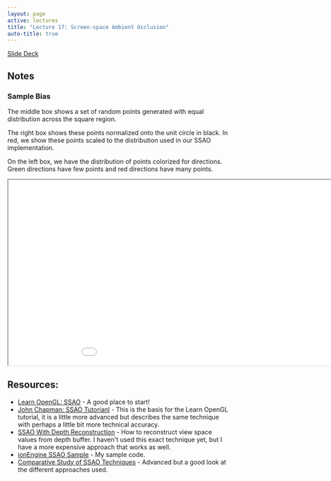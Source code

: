 ```yaml
---
layout: page
active: lectures
title: "Lecture 17: Screen-space Ambient Occlusion"
auto-title: true
---
```



<a href="https://docs.google.com/presentation/d/1sjwh0nepIW6YCHtAqfGzrOtYYwjRZLBsmlPCJh70m1c/edit?usp=sharing" class="btn btn-info">Slide Deck</a>

Notes
-----

### Sample Bias

The middle box shows a set of random points generated with equal distribution across the square region.

The right box shows these points normalized onto the unit circle in black.
In red, we show these points scaled to the distribution used in our SSAO implementation.

On the left box, we have the distribution of points colorized for directions.
Green directions have few points and red directions have many points.

<div id="example1">
  <iframe id="exampleFrame1" src="17-example-sample-bias.html" width="1020px" height="420px"></iframe>
</div>


Resources:
----------

* [Learn OpenGL: SSAO](https://learnopengl.com/Advanced-Lighting/SSAO) -
  A good place to start!
* [John Chapman: SSAO Tutorianl](http://john-chapman-graphics.blogspot.nl/2013/01/ssao-tutorial.html) -
  This is the basis for the Learn OpenGL tutorial, it is a little more advanced but describes the same technique with perhaps
  a little bit more technical accuracy.
* [SSAO With Depth Reconstruction](http://ogldev.atspace.co.uk/www/tutorial46/tutorial46.html) -
  How to reconstruct view space values from depth buffer. I haven't used this exact technique yet, but I have a more expensive approach
  that works as well.
* [ionEngine SSAO Sample](https://github.com/iondune/ionEngineSamples/tree/master/SSAO) -
  My sample code.
* [Comparative Study of SSAO Techniques](http://frederikaalund.com/a-comparative-study-of-screen-space-ambient-occlusion-methods/) -
  Advanced but a good look at the different approaches used.

